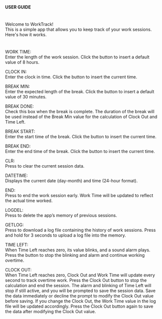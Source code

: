 **USER GUIDE**
#

Welcome to WorkTrack!  
This is a simple app that allows you to keep track of your work sessions. Here's how it works.
#

WORK TIME:  
Enter the length of the work session. Click the button to insert a default value of 8 hours.  

CLOCK IN:  
Enter the clock in time. Click the button to insert the current time.  

BREAK MIN:  
Enter the expected length of the break. Click the button to insert a default value of 30 minutes.

BREAK DONE:  
Check this box when the break is complete. The duration of the break will be used instead of the Break Min value for the calculation of Clock Out and Time Left.

BREAK START:  
Enter the start time of the break. Click the button to insert the current time.

BREAK END:  
Enter the end time of the break. Click the button to insert the current time.

CLR:  
Press to clear the current session data.

DATETIME:  
Displays the current date (day-month) and time (24-hour format).

END:  
Press to end the work session early. Work Time will be updated to reflect the actual time worked.

LOGDEL:  
Press to delete the app’s memory of previous sessions.

GETLOG:  
Press to download a log file containing the history of work sessions. Press and hold for 3 seconds to upload a log file into the memory.

TIME LEFT:  
When Time Left reaches zero, its value blinks, and a sound alarm plays. Press the button to stop the blinking and alarm and continue working overtime.

CLOCK OUT:  
When Time Left reaches zero, Clock Out and Work Time will update every second to track overtime work. Press the Clock Out button to stop the calculation and end the session. The alarm and blinking of Time Left will stop if still active, and you will be prompted to save the session data. Save the data immediately or decline the prompt to modify the Clock Out value before saving. If you change the Clock Out, the Work Time value in the log file will be updated accordingly. Press the Clock Out button again to save the data after modifying the Clock Out value.
